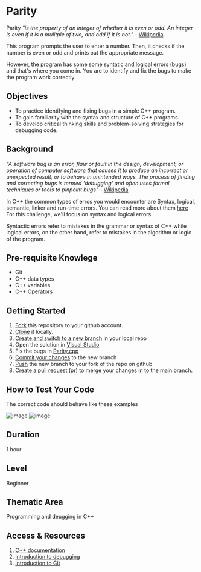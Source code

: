 # Parity
Parity _"is the property of an integer of whether it is even or odd. An integer is even if it is a mulitple of two, and odd if it is not."_ - [Wikipedia](https://en.wikipedia.org/wiki/Parity_(mathematics))

This program prompts the user to enter a number. Then, it checks if the number is even or odd and prints out the appropriate message.

However, the program has some some syntatic and logical errors (bugs) and that's where you come in. You are to identify and fix the bugs to make the program work correctly.

## Objectives
- To practice identifying and fixing bugs in a simple C++ program.
- To gain familiarity with the syntax and structure of C++ programs.
- To develop critical thinking skills and problem-solving strategies for debugging code.

## Background
_"A software bug is an error, flaw or fault in the design, development, or operation of computer software that causes it to produce an incorrect or unexpected result, or to behave in unintended ways. The process of finding and correcting bugs is termed 'debugging' and often uses formal techniques or tools to pinpoint bugs"_ - [Wikipedia](https://en.wikipedia.org/wiki/Software_bug)

In C++ the common types of erros you would encounter are Syntax, logical, semantic, linker and run-time errors. You can read more about them [here](https://www.geeksforgeeks.org/errors-in-cc/) For this challenge, we'll focus on syntax and logical errors.

Syntactic errors refer to mistakes in the grammar or syntax of C++ while logical errors, on the other hand, refer to mistakes in the algorithm or logic of the program.

## Pre-requisite Knowlege
- Git
- C++ data types
- C++ variables
- C++ Operators

## Getting Started
1. [Fork](https://docs.github.com/en/get-started/quickstart/fork-a-repo) this repository to your github account.
2. [Clone](https://docs.github.com/en/get-started/quickstart/fork-a-repo#cloning-your-forked-repository) it locally.
3. [Create and switch to a new branch](https://git-scm.com/docs/git-branch) in your local repo
4. Open the solution in [Visual Studio](https://visualstudio.microsoft.com/downloads/)
4. Fix the bugs in [Parity.cpp](Parity\Parity.cpp)
5. [Commit your changes](https://git-scm.com/docs/git-commit) to the new branch
6. [Push](https://git-scm.com/docs/git-push) the new branch to your fork of the repo on github
6. [Create a pull request (pr)](https://docs.github.com/en/pull-requests/collaborating-with-pull-requests/proposing-changes-to-your-work-with-pull-requests/creating-a-pull-request) to merge your changes in to the main branch.

## How to Test Your Code
The correct code should behave like these examples

![image](https://user-images.githubusercontent.com/28825990/222163794-a04ae05b-fbb8-4595-a559-94d3364b15d9.png)
![image](https://user-images.githubusercontent.com/28825990/222163988-dd83f724-e59d-4ea8-b580-5be9457c7c00.png)

## Duration
1 hour

## Level
Beginner

## Thematic Area
Programming and deugging in C++

## Access & Resources
1. [C++ documentation](https://learn.microsoft.com/en-us/cpp/cpp/?view=msvc-170)
2. [Introduction to debugging](https://devblogs.microsoft.com/visualstudio/introduction-to-debugging/)
3. [Introduction to Git](https://learn.microsoft.com/en-us/training/modules/intro-to-git/)
